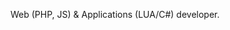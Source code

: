 <!---
damirirkinbaev/damirirkinbaev is a ✨ special ✨ repository because its `README.md` (this file) appears on your GitHub profile.
You can click the Preview link to take a look at your changes.
--->
Web (PHP, JS) & Applications (LUA/C#) developer.
